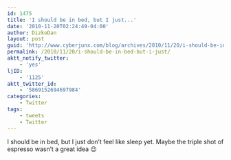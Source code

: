 ```yaml
---
id: 1475
title: 'I should be in bed, but I just...'
date: '2010-11-20T02:24:49-04:00'
author: DizkoDan
layout: post
guid: 'http://www.cyberjunx.com/blog/archives/2010/11/20/i-should-be-in-bed-but-i-just/'
permalink: /2010/11/20/i-should-be-in-bed-but-i-just/
aktt_notify_twitter:
    - 'yes'
ljID:
    - '1125'
aktt_twitter_id:
    - '5869152694697984'
categories:
    - Twitter
tags:
    - tweets
    - Twitter
---
```


I should be in bed, but I just don’t feel like sleep yet. Maybe the triple shot of espresso wasn’t a great idea 😉